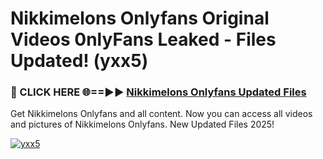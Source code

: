 # Nikkimelons Onlyfans Original Videos 0nlyFans Leaked - Files Updated! (yxx5)

<h3>🔴 CLICK HERE 🌐==►► <a href="https://tinyurl.com/ehrbuxhb" rel="nofollow">Nikkimelons Onlyfans Updated Files</a></h3>

Get Nikkimelons Onlyfans and all content. Now you can access all videos and pictures of Nikkimelons Onlyfans. New Updated Files 2025!

[![yxx5](https://i.imgur.com/lVYEuWS.gif)](https://tinyurl.com/ehrbuxhb)
